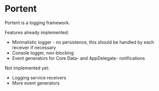 # Portent

Portent is a logging framework.

Features already implemented:
- Minimalistic logger - no persistence, this should be handled by each receiver if necessary
- Console logger, non-blocking
- Event generators for Core Data- and AppDelegate- notifications

Not implemented yet:
- Logging service receivers
- More event generators

